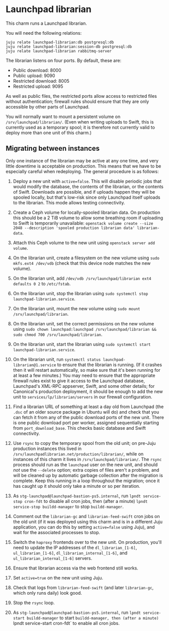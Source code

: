 # Launchpad librarian

This charm runs a Launchpad librarian.

You will need the following relations:

    juju relate launchpad-librarian:db postgresql:db
    juju relate launchpad-librarian:session-db postgresql:db
    juju relate launchpad-librarian rabbitmq-server

The librarian listens on four ports.  By default, these are:

- Public download: 8000
- Public upload: 9090
- Restricted download: 8005
- Restricted upload: 9095

As well as public files, the restricted ports allow access to restricted
files without authentication; firewall rules should ensure that they are
only accessible by other parts of Launchpad.

You will normally want to mount a persistent volume on
`/srv/launchpad/librarian/`.  (Even when writing uploads to Swift, this is
currently used as a temporary spool; it is therefore not currently valid to
deploy more than one unit of this charm.)

## Migrating between instances

Only one instance of the librarian may be active at any one time, and very
little downtime is acceptable on production.  This means that we have to be
especially careful when redeploying.  The general procedure is as follows:

1. Deploy a new unit with `active=false`.  This will disable periodic jobs
   that would modify the database, the contents of the librarian, or the
   contents of Swift.  Downloads are possible, and if uploads happen they
   will be spooled locally, but that's low-risk since only Launchpad itself
   uploads to the librarian.  This mode allows testing connectivity.

1. Create a Ceph volume for locally-spooled librarian data.  On production
   this should be a 2 TiB volume to allow some breathing room if uploading
   to Swift is temporarily unavailable: `openstack volume create --size 2048
   --description 'spooled production librarian data' librarian-data`.

1. Attach this Ceph volume to the new unit using `openstack server add
   volume`.

1. On the librarian unit, create a filesystem on the new volume using `sudo
   mkfs.ext4 /dev/vdb` (check that this device node matches the new volume).

1. On the librarian unit, add `/dev/vdb /srv/launchpad/librarian ext4
   defaults 0 2` to `/etc/fstab`.

1. On the librarian unit, stop the librarian using `sudo systemctl stop
   launchpad-librarian.service`.

1. On the librarian unit, mount the new volume using `sudo mount
   /srv/launchpad/librarian`.

1. On the librarian unit, set the correct permissions on the new volume
   using `sudo chown launchpad:launchpad /srv/launchpad/librarian && sudo
   chmod 700 /srv/launchpad/librarian`.

1. On the librarian unit, start the librarian using `sudo systemctl start
   launchpad-librarian.service`.

1. On the librarian unit, run `systemctl status
   launchpad-librarian@1.service` to ensure that the librarian is running.
   (If it crashes then it will restart automatically, so make sure that it's
   been running for at least a few minutes.)  You may need to ensure that
   the appropriate firewall rules exist to give it access to the Launchpad
   database, Launchpad's XML-RPC appserver, Swift, and some other details;
   for Canonical's production deployment, it should be enough to add the new
   unit to `services/lp/librarian/servers` in our firewall configuration.

1. Find a librarian URL of something at least a day old from Launchpad (the
   `.dsc` of an older source package in Ubuntu will do) and check that you
   can fetch it from any of the public download ports of the new unit.
   There is one public download port per worker, assigned sequentially
   starting from `port_download_base`.  This checks basic database and Swift
   connectivity.

1. Use `rsync` to copy the temporary spool from the old unit; on pre-Juju
   production instances this lived in
   `/srv/launchpadlibrarian.net/production/librarian/`, while on instances
   of this charm it lives in `/srv/launchpad/librarian/`.  The `rsync`
   process should run as the `launchpad` user on the new unit, and should
   _not_ use the `--delete` option; extra copies of files aren't a problem,
   and will be cleaned up by automatic garbage collection after the
   migration is complete.  Keep this running in a loop throughout the
   migration; once it has caught up it should only take a minute or so per
   iteration.

1. As `stg-launchpad@launchpad-bastion-ps5.internal`, run `lpndt
   service-stop cron-fdt` to disable all cron jobs, then (after a minute)
   `lpndt service-stop buildd-manager` to stop `buildd-manager`.

1. Comment out the `librarian-gc` and `librarian-feed-swift` cron jobs on
   the old unit (if it was deployed using this charm and is in a different
   Juju application, you can do this by setting `active=false` using Juju),
   and wait for the associated processes to stop.

1. Switch the `haproxy` frontends over to the new unit.  On production,
   you'll need to update the IP addresses of the `dl_librarian_[1-6]`,
   `ul_librarian_[1-6]`, `dl_librarian_internal_[1-6]`, and
   `ul_librarian_internal_[1-6]` servers.

1. Ensure that librarian access via the web frontend still works.

1. Set `active=true` on the new unit using Juju.

1. Check that logs from `librarian-feed-swift` (and later `librarian-gc`,
   which only runs daily) look good.

1. Stop the `rsync` loop.

1. As `stg-launchpad@launchpad-bastion-ps5.internal`, run `lpndt
   service-start buildd-manager` to start `buildd-manager, then (after a
   minute) `lpndt service-start cron-fdt` to enable all cron jobs.
